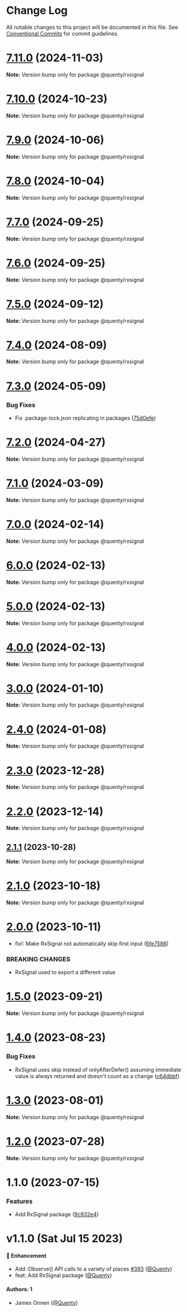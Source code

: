 # Change Log

All notable changes to this project will be documented in this file.
See [Conventional Commits](https://conventionalcommits.org) for commit guidelines.

# [7.11.0](https://github.com/Quenty/NevermoreEngine/compare/@quenty/rxsignal@7.10.0...@quenty/rxsignal@7.11.0) (2024-11-03)

**Note:** Version bump only for package @quenty/rxsignal





# [7.10.0](https://github.com/Quenty/NevermoreEngine/compare/@quenty/rxsignal@7.9.0...@quenty/rxsignal@7.10.0) (2024-10-23)

**Note:** Version bump only for package @quenty/rxsignal





# [7.9.0](https://github.com/Quenty/NevermoreEngine/compare/@quenty/rxsignal@7.8.0...@quenty/rxsignal@7.9.0) (2024-10-06)

**Note:** Version bump only for package @quenty/rxsignal





# [7.8.0](https://github.com/Quenty/NevermoreEngine/compare/@quenty/rxsignal@7.7.0...@quenty/rxsignal@7.8.0) (2024-10-04)

**Note:** Version bump only for package @quenty/rxsignal





# [7.7.0](https://github.com/Quenty/NevermoreEngine/compare/@quenty/rxsignal@7.6.0...@quenty/rxsignal@7.7.0) (2024-09-25)

**Note:** Version bump only for package @quenty/rxsignal





# [7.6.0](https://github.com/Quenty/NevermoreEngine/compare/@quenty/rxsignal@7.5.0...@quenty/rxsignal@7.6.0) (2024-09-25)

**Note:** Version bump only for package @quenty/rxsignal





# [7.5.0](https://github.com/Quenty/NevermoreEngine/compare/@quenty/rxsignal@7.4.0...@quenty/rxsignal@7.5.0) (2024-09-12)

**Note:** Version bump only for package @quenty/rxsignal





# [7.4.0](https://github.com/Quenty/NevermoreEngine/compare/@quenty/rxsignal@7.3.0...@quenty/rxsignal@7.4.0) (2024-08-09)

**Note:** Version bump only for package @quenty/rxsignal





# [7.3.0](https://github.com/Quenty/NevermoreEngine/compare/@quenty/rxsignal@7.2.0...@quenty/rxsignal@7.3.0) (2024-05-09)


### Bug Fixes

* Fix .package-lock.json replicating in packages ([75d0efe](https://github.com/Quenty/NevermoreEngine/commit/75d0efeef239f221d93352af71a5b3e930ec23c5))





# [7.2.0](https://github.com/Quenty/NevermoreEngine/compare/@quenty/rxsignal@7.1.0...@quenty/rxsignal@7.2.0) (2024-04-27)

**Note:** Version bump only for package @quenty/rxsignal





# [7.1.0](https://github.com/Quenty/NevermoreEngine/compare/@quenty/rxsignal@7.0.0...@quenty/rxsignal@7.1.0) (2024-03-09)

**Note:** Version bump only for package @quenty/rxsignal





# [7.0.0](https://github.com/Quenty/NevermoreEngine/compare/@quenty/rxsignal@6.0.0...@quenty/rxsignal@7.0.0) (2024-02-14)

**Note:** Version bump only for package @quenty/rxsignal





# [6.0.0](https://github.com/Quenty/NevermoreEngine/compare/@quenty/rxsignal@5.0.0...@quenty/rxsignal@6.0.0) (2024-02-13)

**Note:** Version bump only for package @quenty/rxsignal





# [5.0.0](https://github.com/Quenty/NevermoreEngine/compare/@quenty/rxsignal@4.0.0...@quenty/rxsignal@5.0.0) (2024-02-13)

**Note:** Version bump only for package @quenty/rxsignal





# [4.0.0](https://github.com/Quenty/NevermoreEngine/compare/@quenty/rxsignal@3.0.0...@quenty/rxsignal@4.0.0) (2024-02-13)

**Note:** Version bump only for package @quenty/rxsignal





# [3.0.0](https://github.com/Quenty/NevermoreEngine/compare/@quenty/rxsignal@2.4.0...@quenty/rxsignal@3.0.0) (2024-01-10)

**Note:** Version bump only for package @quenty/rxsignal





# [2.4.0](https://github.com/Quenty/NevermoreEngine/compare/@quenty/rxsignal@2.3.0...@quenty/rxsignal@2.4.0) (2024-01-08)

**Note:** Version bump only for package @quenty/rxsignal





# [2.3.0](https://github.com/Quenty/NevermoreEngine/compare/@quenty/rxsignal@2.2.0...@quenty/rxsignal@2.3.0) (2023-12-28)

**Note:** Version bump only for package @quenty/rxsignal





# [2.2.0](https://github.com/Quenty/NevermoreEngine/compare/@quenty/rxsignal@2.1.1...@quenty/rxsignal@2.2.0) (2023-12-14)

**Note:** Version bump only for package @quenty/rxsignal





## [2.1.1](https://github.com/Quenty/NevermoreEngine/compare/@quenty/rxsignal@2.1.0...@quenty/rxsignal@2.1.1) (2023-10-28)

**Note:** Version bump only for package @quenty/rxsignal





# [2.1.0](https://github.com/Quenty/NevermoreEngine/compare/@quenty/rxsignal@2.0.0...@quenty/rxsignal@2.1.0) (2023-10-18)

**Note:** Version bump only for package @quenty/rxsignal





# [2.0.0](https://github.com/Quenty/NevermoreEngine/compare/@quenty/rxsignal@1.5.0...@quenty/rxsignal@2.0.0) (2023-10-11)


* fix!: Make RxSignal not automatically skip first input ([6fe7586](https://github.com/Quenty/NevermoreEngine/commit/6fe7586029ea4753b1de7a8633c7d5af15bab420))


### BREAKING CHANGES

* RxSignal used to export a different value





# [1.5.0](https://github.com/Quenty/NevermoreEngine/compare/@quenty/rxsignal@1.4.0...@quenty/rxsignal@1.5.0) (2023-09-21)

**Note:** Version bump only for package @quenty/rxsignal





# [1.4.0](https://github.com/Quenty/NevermoreEngine/compare/@quenty/rxsignal@1.3.0...@quenty/rxsignal@1.4.0) (2023-08-23)


### Bug Fixes

* RxSignal uses skip instead of onlyAfterDefer() assuming immediate value is always returned and doesn't count as a change ([c64dbbf](https://github.com/Quenty/NevermoreEngine/commit/c64dbbf56baa14154d5adf54c508e6da963477dd))





# [1.3.0](https://github.com/Quenty/NevermoreEngine/compare/@quenty/rxsignal@1.2.0...@quenty/rxsignal@1.3.0) (2023-08-01)

**Note:** Version bump only for package @quenty/rxsignal





# [1.2.0](https://github.com/Quenty/NevermoreEngine/compare/@quenty/rxsignal@1.1.0...@quenty/rxsignal@1.2.0) (2023-07-28)

**Note:** Version bump only for package @quenty/rxsignal





# 1.1.0 (2023-07-15)


### Features

* Add RxSignal package ([9c932e4](https://github.com/Quenty/NevermoreEngine/commit/9c932e4483f240243dfcd8d0174850540ad96a2b))





# v1.1.0 (Sat Jul 15 2023)

#### 🚀 Enhancement

- Add :Observe() API calls to a variety of places [#393](https://github.com/Quenty/NevermoreEngine/pull/393) ([@Quenty](https://github.com/Quenty))
- feat: Add RxSignal package ([@Quenty](https://github.com/Quenty))

#### Authors: 1

- James Onnen ([@Quenty](https://github.com/Quenty))
